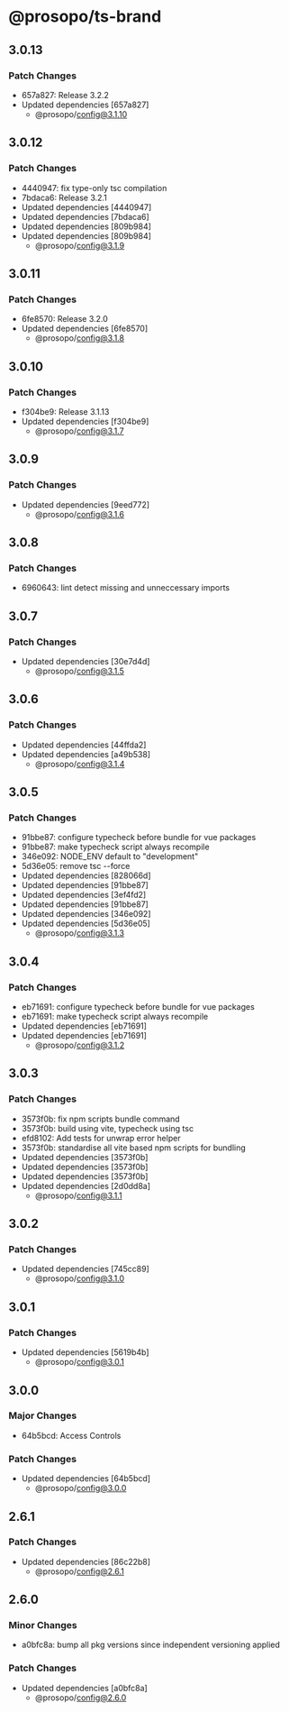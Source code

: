 # @prosopo/ts-brand

## 3.0.13
### Patch Changes

- 657a827: Release 3.2.2
- Updated dependencies [657a827]
  - @prosopo/config@3.1.10

## 3.0.12
### Patch Changes

- 4440947: fix type-only tsc compilation
- 7bdaca6: Release 3.2.1
- Updated dependencies [4440947]
- Updated dependencies [7bdaca6]
- Updated dependencies [809b984]
- Updated dependencies [809b984]
  - @prosopo/config@3.1.9

## 3.0.11
### Patch Changes

- 6fe8570: Release 3.2.0
- Updated dependencies [6fe8570]
  - @prosopo/config@3.1.8

## 3.0.10
### Patch Changes

- f304be9: Release 3.1.13
- Updated dependencies [f304be9]
  - @prosopo/config@3.1.7

## 3.0.9
### Patch Changes

- Updated dependencies [9eed772]
  - @prosopo/config@3.1.6

## 3.0.8
### Patch Changes

- 6960643: lint detect missing and unneccessary imports

## 3.0.7
### Patch Changes

- Updated dependencies [30e7d4d]
  - @prosopo/config@3.1.5

## 3.0.6
### Patch Changes

- Updated dependencies [44ffda2]
- Updated dependencies [a49b538]
  - @prosopo/config@3.1.4

## 3.0.5
### Patch Changes

- 91bbe87: configure typecheck before bundle for vue packages
- 91bbe87: make typecheck script always recompile
- 346e092: NODE_ENV default to "development"
- 5d36e05: remove tsc --force
- Updated dependencies [828066d]
- Updated dependencies [91bbe87]
- Updated dependencies [3ef4fd2]
- Updated dependencies [91bbe87]
- Updated dependencies [346e092]
- Updated dependencies [5d36e05]
  - @prosopo/config@3.1.3

## 3.0.4
### Patch Changes

- eb71691: configure typecheck before bundle for vue packages
- eb71691: make typecheck script always recompile
- Updated dependencies [eb71691]
- Updated dependencies [eb71691]
  - @prosopo/config@3.1.2

## 3.0.3
### Patch Changes

- 3573f0b: fix npm scripts bundle command
- 3573f0b: build using vite, typecheck using tsc
- efd8102: Add tests for unwrap error helper
- 3573f0b: standardise all vite based npm scripts for bundling
- Updated dependencies [3573f0b]
- Updated dependencies [3573f0b]
- Updated dependencies [3573f0b]
- Updated dependencies [2d0dd8a]
  - @prosopo/config@3.1.1

## 3.0.2
### Patch Changes

- Updated dependencies [745cc89]
  - @prosopo/config@3.1.0

## 3.0.1
### Patch Changes

- Updated dependencies [5619b4b]
  - @prosopo/config@3.0.1

## 3.0.0
### Major Changes

- 64b5bcd: Access Controls

### Patch Changes

- Updated dependencies [64b5bcd]
  - @prosopo/config@3.0.0

## 2.6.1
### Patch Changes

- Updated dependencies [86c22b8]
  - @prosopo/config@2.6.1

## 2.6.0

### Minor Changes

- a0bfc8a: bump all pkg versions since independent versioning applied

### Patch Changes

- Updated dependencies [a0bfc8a]
  - @prosopo/config@2.6.0
